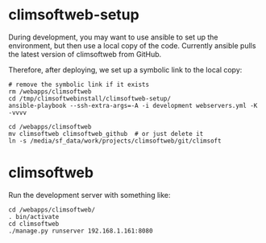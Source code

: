 # climsoftweb-setup

During development, you may want to use ansible to set up the environment,
but then use a local copy of the code. Currently ansible pulls the latest
version of climsoftweb from GitHub.

Therefore, after deploying, we set up a symbolic link to the local copy:

```
# remove the symbolic link if it exists
rm /webapps/climsoftweb
cd /tmp/climsoftwebinstall/climsoftweb-setup/
ansible-playbook --ssh-extra-args=-A -i development webservers.yml -K -vvvv                                          

cd /webapps/climsoftweb
mv climsoftweb climsoftweb_github  # or just delete it 
ln -s /media/sf_data/work/projects/climsoftweb/git/climsoft

```

# climsoftweb

Run the development server with something like:
```
cd /webapps/climsoftweb/
. bin/activate
cd climsoftweb
./manage.py runserver 192.168.1.161:8080

```
